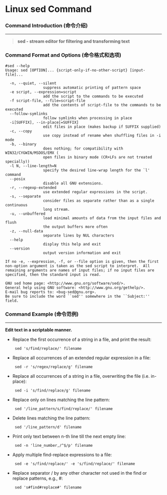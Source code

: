 # Linux sed Command
### Command Introduction (命令介绍)
-------------------
> **sed - stream editor for filtering and transforming text**

### Command Format and Options (命令格式和选项)
```
#sed --help
Usage: sed [OPTION]... {script-only-if-no-other-script} [input-file]...

  -n, --quiet, --silent
                 suppress automatic printing of pattern space
  -e script, --expression=script
                 add the script to the commands to be executed
  -f script-file, --file=script-file
                 add the contents of script-file to the commands to be executed
  --follow-symlinks
                 follow symlinks when processing in place
  -i[SUFFIX], --in-place[=SUFFIX]
                 edit files in place (makes backup if SUFFIX supplied)
  -c, --copy
                 use copy instead of rename when shuffling files in -i mode
  -b, --binary
                 does nothing; for compatibility with WIN32/CYGWIN/MSDOS/EMX (
                 open files in binary mode (CR+LFs are not treated specially))
  -l N, --line-length=N
                 specify the desired line-wrap length for the `l' command
  --posix
                 disable all GNU extensions.
  -r, --regexp-extended
                 use extended regular expressions in the script.
  -s, --separate
                 consider files as separate rather than as a single continuous
                 long stream.
  -u, --unbuffered
                 load minimal amounts of data from the input files and flush
                 the output buffers more often
  -z, --null-data
                 separate lines by NUL characters
  --help
                 display this help and exit
  --version
                 output version information and exit

If no -e, --expression, -f, or --file option is given, then the first
non-option argument is taken as the sed script to interpret.  All
remaining arguments are names of input files; if no input files are
specified, then the standard input is read.

GNU sed home page: <http://www.gnu.org/software/sed/>.
General help using GNU software: <http://www.gnu.org/gethelp/>.
E-mail bug reports to: <bug-sed@gnu.org>.
Be sure to include the word ``sed'' somewhere in the ``Subject:'' field.
```
### Command Example (命令范例)
-------------------
**Edit text in a scriptable manner.**

- Replace the first occurrence of a string in a file, and print the result:

  ` sed 's/find/replace/' filename`

- Replace all occurrences of an extended regular expression in a file:

  ` sed -r 's/regex/replace/g' filename`

- Replace all occurrences of a string in a file, overwriting the file (i.e. in-place):

  ` sed -i 's/find/replace/g' filename`

- Replace only on lines matching the line pattern:

  ` sed '/line_pattern/s/find/replace/' filename`

- Delete lines matching the line pattern:

  ` sed '/line_pattern/d' filename`

- Print only text between n-th line till the next empty line:

  ` sed -n 'line_number,/^$/p' filename`

- Apply multiple find-replace expressions to a file:

  ` sed -e 's/find/replace/' -e 's/find/replace/' filename`

- Replace separator / by any other character not used in the find or replace patterns, e.g., #:

  ` sed 's#find#replace#' filename`
